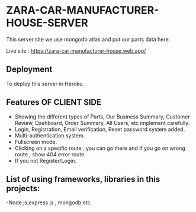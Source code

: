 # ZARA-CAR-MANUFACTURER-HOUSE-SERVER   

This server site we use mongodb atlas and put our parts data here.

Live site : https://zara-car-manufacturer-house.web.app/

## Deployment

To deploy this server in Heroku.

## Features OF CLIENT SIDE

- Showing the different types of Parts, Our Business Summary, Customer Review,
  Dashboard, Order Summary, All Users, etc implement carefully.
- Login, Registration, Email verification, Reset password system added.
- Multi-authentication system.
- Fullscreen mode.
- Clicking on a specific route , you can go there and if you go on wrong route , show 404 error route.
- If you not Register/Login.

## List of using frameworks, libraries in this projects:
-Node.js,express js , mongodb etc.
